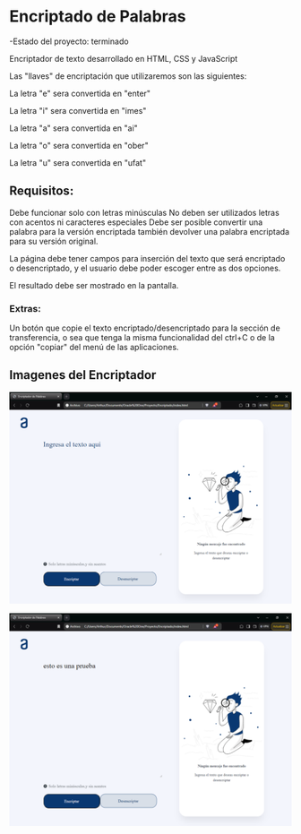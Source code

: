 <h1> Encriptado de Palabras</h1>

-Estado del proyecto: terminado

Encriptador de texto desarrollado en HTML, CSS y JavaScript

Las "llaves" de encriptación que utilizaremos son las siguientes:

<p>La letra "e" sera convertida en "enter" </p> 
<p>La letra "i" sera convertida en "imes" </p>
<p>La letra "a" sera convertida en "ai" </p>
<p>La letra "o" sera convertida en "ober" </p>
<p>La letra "u" sera convertida en "ufat" </p>

<h2>Requisitos: </h2>

Debe funcionar solo con letras minúsculas
No deben ser utilizados letras con acentos ni caracteres especiales
Debe ser posible convertir una palabra para la versión encriptada también devolver una palabra encriptada para su versión original.

La página debe tener campos para
inserción del texto que será encriptado o desencriptado, y el usuario debe poder escoger entre as dos opciones.

El resultado debe ser mostrado en la pantalla.

<h3>Extras:</h3>

Un botón que copie el texto encriptado/desencriptado para la sección de transferencia, o sea que tenga la misma funcionalidad del ctrl+C o de la opción "copiar" del menú de las aplicaciones.


<h2>Imagenes del Encriptador</h2>

<img src="img/inicio.png"></img>

<img src="img/inicioTexto.png"></img>
